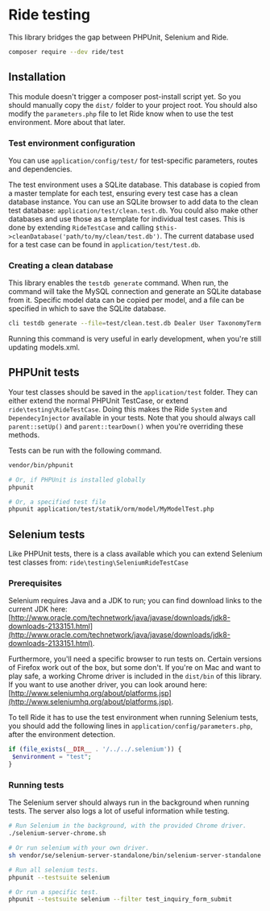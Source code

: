 # Ride testing

This library bridges the gap between PHPUnit, Selenium and Ride.

```sh
composer require --dev ride/test
```

## Installation

This module doesn't trigger a composer post-install script yet. So you should manually copy the `dist/` folder to your 
 project root. You should also modify the `parameters.php` file to let Ride know when to use the test environment. 
 More about that later. 

### Test environment configuration

You can use `application/config/test/` for test-specific parameters, routes and dependencies. 
  
The test environment uses a SQLite database. This database is copied from a master template for each test, 
 ensuring every test case has a clean database instance. You can use an SQLite browser
 to add data to the clean test database: `application/test/clean.test.db`. You could also make other databases and use 
 those as a template for individual test cases. This is done by extending `RideTestCase` and calling 
 `$this->cleanDatabase('path/to/my/clean/test.db')`. The current database used for a test case can be found in 
 `application/test/test.db`.
 
### Creating a clean database

This library enables the `testdb generate` command. When run, the command will take the MySQL connection and 
generate an SQLite database from it. Specific model data can be copied per model, and a file can be specified in which to
 save the SQLite database.

```sh
cli testdb generate --file=test/clean.test.db Dealer User TaxonomyTerm Mail
```

Running this command is very useful in early development, when you're still updating models.xml.

## PHPUnit tests

Your test classes should be saved in the `application/test` folder. They can either extend the normal PHPUnit TestCase,
 or extend `ride\testing\RideTestCase`. Doing this makes the Ride `System` and `DependecyInjector` available in your tests.
 Note that you should always call `parent::setUp()` and `parent::tearDown()` when you're overriding these methods.
 
Tests can be run with the following command.

```sh
vendor/bin/phpunit

# Or, if PHPUnit is installed globally
phpunit

# Or, a specified test file
phpunit application/test/statik/orm/model/MyModelTest.php
```

## Selenium tests

Like PHPUnit tests, there is a class available which you can extend Selenium test classes from: `ride\testing\SeleniumRideTestCase`

### Prerequisites

Selenium requires Java and a JDK to run; you can find download links to the current JDK here: 
[http://www.oracle.com/technetwork/java/javase/downloads/jdk8-downloads-2133151.html](http://www.oracle.com/technetwork/java/javase/downloads/jdk8-downloads-2133151.html).

Furthermore, you'll need a specific browser to run tests on. Certain versions of Firefox work out of the box, but some 
 don't. If you're on Mac and want to play safe, a working Chrome driver is included in the `dist/bin` of this library. If you 
 want to use another driver, you can look around here: 
 [http://www.seleniumhq.org/about/platforms.jsp](http://www.seleniumhq.org/about/platforms.jsp).
 
To tell Ride it has to use the test environment when running Selenium tests, you should add the following lines in 
 `application/config/parameters.php`, after the environment detection.
 
```php
if (file_exists(__DIR__ . '/../../.selenium')) {
 $environment = "test";
}
```

### Running tests

The Selenium server should always run in the background when running tests. The server also logs a lot of useful 
 information while testing. 

```bash
# Run Selenium in the background, with the provided Chrome driver.
./selenium-server-chrome.sh

# Or run selenium with your own driver.
sh vendor/se/selenium-server-standalone/bin/selenium-server-standalone -Dwebdriver.chrome.driver=bin/chromedriver
```

```bash
# Run all selenium tests.
phpunit --testsuite selenium

# Or run a specific test.
phpunit --testsuite selenium --filter test_inquiry_form_submit
```
